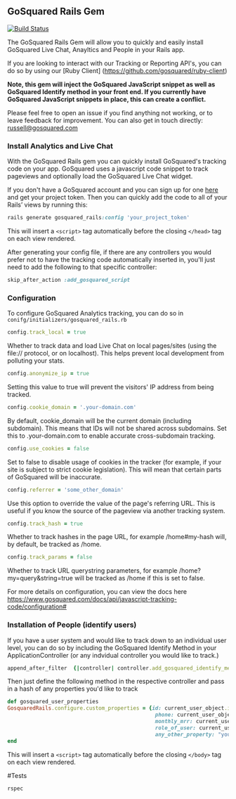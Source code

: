 ## GoSquared Rails Gem

[![Build Status](https://travis-ci.org/gosquared/gosquared-rails.svg?branch=master)](https://travis-ci.org/gosquared/gosquared-rails)

The GoSquared Rails Gem will allow you to quickly and easily install GoSquared Live Chat, Anayltics and People in your Rails app.

If you are looking to interact with our Tracking or Reporting API's, you can do so by using our [Ruby Client]
(https://github.com/gosquared/ruby-client)

**Note, this gem will inject the GoSquared JavaScript snippet as well as GoSquared Identify method in your front end. If you currently have GoSquared JavaScript snippets in place, this can create a conflict.**

Please feel free to open an issue if you find anything not working, or to leave feedback for improvement. You can also get in touch directly: russell@gosquared.com

### Install Analytics and Live Chat

With the GoSquared Rails gem you can quickly install GoSquared's tracking code on your app. GoSquared uses a javascript code snippet to track pageviews and optionally load the GoSquared Live Chat widget.

If you don't have a GoSquared account and you can sign up for one [here](https://www.gosquared.com/join/) and get your project token. Then you can quickly add the code to all of your Rails’ views by running this:

```ruby
rails generate gosquared_rails:config 'your_project_token'
```

This will insert a `<script>` tag automatically before the closing `</head>` tag on each view rendered.

After generating your config file, if there are any controllers you would prefer not to have the tracking code automatically inserted in, you'll just need to add the following to that specific controller:

```ruby
skip_after_action :add_gosquared_script
```

### Configuration

To configure GoSquared Analytics tracking, you can do so in ```conifg/initializers/gosquared_rails.rb```

```ruby
config.track_local = true
```
Whether to track data and load Live Chat on local pages/sites (using the file:// protocol, or on localhost). This helps prevent local development from polluting your stats.

```ruby
config.anonymize_ip = true
```
Setting this value to true will prevent the visitors' IP address from being tracked.

```ruby
config.cookie_domain = '.your-domain.com'
```
By default, cookie_domain will be the current domain (including subdomain). This means that IDs will not be shared across subdomains. Set this to .your-domain.com to enable accurate cross-subdomain tracking.

```ruby
config.use_cookies = false
```
Set to false to disable usage of cookies in the tracker (for example, if your site is subject to strict cookie legislation). This will mean that certain parts of GoSquared will be inaccurate.

```ruby
config.referrer = 'some_other_domain'
```
Use this option to override the value of the page's referring URL. This is useful if you know the source of the pageview via another tracking system.

```ruby
config.track_hash = true
```
Whether to track hashes in the page URL, for example /home#my-hash will, by default, be tracked as /home.

```ruby
config.track_params = false
```
Whether to track URL querystring parameters, for example /home?my=query&string=true will be tracked as /home if this is set to false.

For more details on configuration, you can view the docs here https://www.gosquared.com/docs/api/javascript-tracking-code/configuration#

### Installation of People (identify users)

If you have a user system and would like to track down to an individual user level, you can do so by including the GoSquared Identify Method in your ApplicationController (or any indvidual controller you would like to track.)

```ruby
append_after_filter  {|controller| controller.add_gosquared_identify_method your_current_user_object }
```

Then just define the following method in the respective controller and pass in a hash of any properties you'd like to track

```ruby
def gosquared_user_properties
GosquaredRails.configure.custom_properties = {id: current_user_object.id, email: current_user_object.email,
                                               phone: current_user_object.phone_number,
                                               monthly_mrr: current_user_object.mrr,
                                               role_of_user: current_user_object.role
                                               any_other_property: "you'd like to track"}
end
```

This will insert a `<script>` tag automatically before the closing `</body>` tag on each view rendered.


#Tests

```ruby
rspec
```
